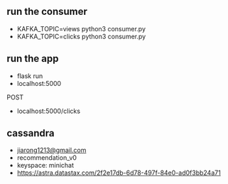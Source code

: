 ## run the consumer
- KAFKA_TOPIC=views python3 consumer.py
- KAFKA_TOPIC=clicks python3 consumer.py


## run the app
- flask run
- localhost:5000

POST
- localhost:5000/clicks


## cassandra
- jiarong1213@gmail.com
- recommendation_v0
- keyspace: minichat
- https://astra.datastax.com/2f2e17db-6d78-497f-84e0-ad0f3bb24a71